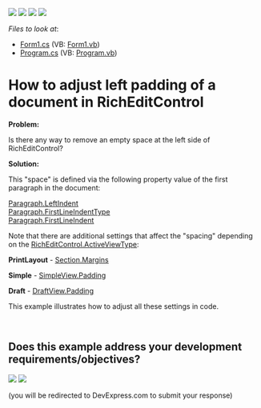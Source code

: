 <!-- default badges list -->
![](https://img.shields.io/endpoint?url=https://codecentral.devexpress.com/api/v1/VersionRange/128609373/12.1.4%2B)
[![](https://img.shields.io/badge/Open_in_DevExpress_Support_Center-FF7200?style=flat-square&logo=DevExpress&logoColor=white)](https://supportcenter.devexpress.com/ticket/details/E3781)
[![](https://img.shields.io/badge/📖_How_to_use_DevExpress_Examples-e9f6fc?style=flat-square)](https://docs.devexpress.com/GeneralInformation/403183)
[![](https://img.shields.io/badge/💬_Leave_Feedback-feecdd?style=flat-square)](#does-this-example-address-your-development-requirementsobjectives)
<!-- default badges end -->
<!-- default file list -->
*Files to look at*:

* [Form1.cs](./CS/Form1.cs) (VB: [Form1.vb](./VB/Form1.vb))
* [Program.cs](./CS/Program.cs) (VB: [Program.vb](./VB/Program.vb))
<!-- default file list end -->
# How to adjust left padding of a document in RichEditControl


<p><strong>Problem:</strong></p><p>Is there any way to remove an empty space at the left side of RichEditControl?</p><p><strong>Solution:</strong></p><p>This "space" is defined via the following property value of the first paragraph in the document:</p><p><a href="http://documentation.devexpress.com/#CoreLibraries/DevExpressXtraRichEditAPINativeParagraph_LeftIndenttopic"><u>Paragraph.LeftIndent</u></a><br />
<a href="http://documentation.devexpress.com/#CoreLibraries/DevExpressXtraRichEditAPINativeParagraph_FirstLineIndentTypetopic"><u>Paragraph.FirstLineIndentType</u></a><br />
<a href="http://documentation.devexpress.com/#CoreLibraries/DevExpressXtraRichEditAPINativeParagraph_FirstLineIndenttopic"><u>Paragraph.FirstLineIndent</u></a></p><p>Note that there are additional settings that affect the "spacing" depending on the <a href="http://documentation.devexpress.com/#WindowsForms/DevExpressXtraRichEditRichEditControl_ActiveViewTypetopic"><u>RichEditControl.ActiveViewType</u></a>:</p><p><strong>PrintLayout</strong> - <a href="http://documentation.devexpress.com/#CoreLibraries/DevExpressXtraRichEditAPINativeSection_Marginstopic"><u>Section.Margins</u></a></p><p><strong>Simple</strong> - <a href="http://documentation.devexpress.com/#CoreLibraries/DevExpressXtraRichEditSimpleView_Paddingtopic"><u>SimpleView.Padding</u></a></p><p><strong>Draft</strong> - <a href="http://documentation.devexpress.com/#CoreLibraries/DevExpressXtraRichEditDraftView_Paddingtopic"><u>DraftView.Padding</u></a></p><p>This example illustrates how to adjust all these settings in code.</p>

<br/>


<!-- feedback -->
## Does this example address your development requirements/objectives?

[<img src="https://www.devexpress.com/support/examples/i/yes-button.svg"/>](https://www.devexpress.com/support/examples/survey.xml?utm_source=github&utm_campaign=winforms-richedit-adjust-left-document-padding&~~~was_helpful=yes) [<img src="https://www.devexpress.com/support/examples/i/no-button.svg"/>](https://www.devexpress.com/support/examples/survey.xml?utm_source=github&utm_campaign=winforms-richedit-adjust-left-document-padding&~~~was_helpful=no)

(you will be redirected to DevExpress.com to submit your response)
<!-- feedback end -->
